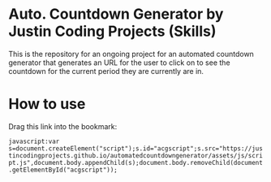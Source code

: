 # Auto. Countdown Generator by Justin Coding Projects (Skills)
This is the repository for an ongoing project for an automated countdown generator that generates an URL for the user to click on to see the countdown for the current period they are currently are in.

# How to use

Drag this link into the bookmark:

```javascript:var s=document.createElement("script");s.id="acgscript";s.src="https://justincodingprojects.github.io/automatedcountdowngenerator/assets/js/script.js",document.body.appendChild(s);document.body.removeChild(document.getElementById("acgscript"));```
